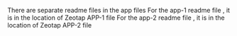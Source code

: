 There are separate readme files in the app files
For the app-1 readme file , it is in the location of Zeotap APP-1 file 
For the app-2 readme file , it is in the location of Zeotap APP-2 file 
